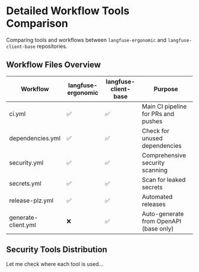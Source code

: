 # Detailed Workflow Tools Comparison

Comparing tools and workflows between `langfuse-ergonomic` and `langfuse-client-base` repositories.

## Workflow Files Overview

| Workflow | langfuse-ergonomic | langfuse-client-base | Purpose |
|----------|-------------------|---------------------|---------|
| ci.yml | ✅ | ✅ | Main CI pipeline for PRs and pushes |
| dependencies.yml | ✅ | ✅ | Check for unused dependencies |
| security.yml | ✅ | ✅ | Comprehensive security scanning |
| secrets.yml | ✅ | ✅ | Scan for leaked secrets |
| release-plz.yml | ✅ | ✅ | Automated releases |
| generate-client.yml | ❌ | ✅ | Auto-generate from OpenAPI (base only) |

## Security Tools Distribution

Let me check where each tool is used...